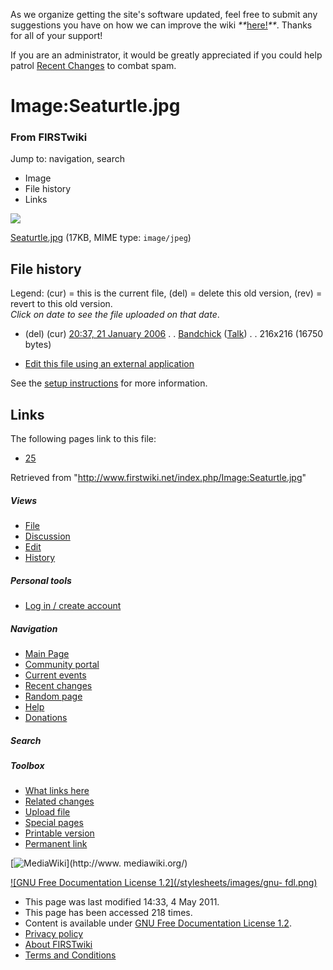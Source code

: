 As we organize getting the site's software updated, feel free to submit any
suggestions you have on how we can improve the wiki
_**_[here!](/index.php/User:Hallry/Suggestions "User:Hallry/Suggestions"
)_**_. Thanks for all of your support!

If you are an administrator, it would be greatly appreciated if you could help
patrol [Recent Changes](/index.php/Special:Recentchanges
"Special:Recentchanges" ) to combat spam.

# Image:Seaturtle.jpg

### From FIRSTwiki

Jump to: navigation, search

  * Image
  * File history
  * Links

![](/media/5/50/Seaturtle.jpg)

[Seaturtle.jpg](/media/5/50/Seaturtle.jpg "Seaturtle.jpg" ) (17KB, MIME type:
`image/jpeg`)

## File history

Legend: (cur) = this is the current file, (del) = delete this old version,
(rev) = revert to this old version.  
_Click on date to see the file uploaded on that date_.

  * (del) (cur) [20:37, 21 January 2006](/media/5/50/Seaturtle.jpg "/media/5/50/Seaturtle.jpg" ) . . [Bandchick](/index.php?title=User:Bandchick&action=edit "User:Bandchick" ) ([Talk](/index.php?title=User_talk:Bandchick&action=edit "User talk:Bandchick" )) . . 216x216 (16750 bytes)
  

  * [Edit this file using an external application](/index.php?title=Image:Seaturtle.jpg&action=edit&externaledit=true&mode=file "Image:Seaturtle.jpg" )

See the [setup
instructions](http://meta.wikimedia.org/wiki/Help:External_editors
"http://meta.wikimedia.org/wiki/Help:External_editors" ) for more information.

## Links

The following pages link to this file:

  * [25](/index.php/25 "25" )

Retrieved from "<http://www.firstwiki.net/index.php/Image:Seaturtle.jpg>"

##### Views

  * [File](/index.php/Image:Seaturtle.jpg)
  * [Discussion](/index.php?title=Image_talk:Seaturtle.jpg&action=edit)
  * [Edit](/index.php?title=Image:Seaturtle.jpg&action=edit)
  * [History](/index.php?title=Image:Seaturtle.jpg&action=history)

##### Personal tools

  * [Log in / create account](/index.php?title=Special:Userlogin&returnto=Image:Seaturtle.jpg)

[](/index.php/Main_Page "Main Page" )

##### Navigation

  * [Main Page](/index.php/Main_Page)
  * [Community portal](/index.php/FIRSTwiki:Community_portal)
  * [Current events](/index.php/Current_events)
  * [Recent changes](/index.php/Special:Recentchanges)
  * [Random page](/index.php/Special:Random)
  * [Help](/index.php/FIRSTwiki:Help)
  * [Donations](/index.php/FIRSTwiki:Site_support)

##### Search



##### Toolbox

  * [What links here](/index.php/Special:Whatlinkshere/Image:Seaturtle.jpg)
  * [Related changes](/index.php/Special:Recentchangeslinked/Image:Seaturtle.jpg)
  * [Upload file](/index.php/Special:Upload)
  * [Special pages](/index.php/Special:Specialpages)
  * [Printable version](/index.php?title=Image:Seaturtle.jpg&printable=yes)
  * [Permanent link](/index.php?title=Image:Seaturtle.jpg&oldid=78936)

[![MediaWiki](/skins/common/images/poweredby_mediawiki_88x31.png)](http://www.
mediawiki.org/)

[![GNU Free Documentation License 1.2](/stylesheets/images/gnu-
fdl.png)](http://www.gnu.org/copyleft/fdl.html)

  * This page was last modified 14:33, 4 May 2011.
  * This page has been accessed 218 times.
  * Content is available under [GNU Free Documentation License 1.2](http://www.gnu.org/copyleft/fdl.html "http://www.gnu.org/copyleft/fdl.html" ).
  * [Privacy policy](/index.php/FIRSTwiki:Privacy_policy "FIRSTwiki:Privacy policy" )
  * [About FIRSTwiki](/index.php/FIRSTwiki:About "FIRSTwiki:About" )
  * [Terms and Conditions](/index.php/FIRSTwiki:Terms_and_conditions "FIRSTwiki:Terms and conditions" )

